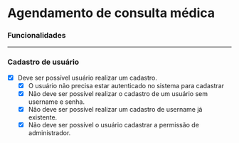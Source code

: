 # Agendamento de consulta médica
### **Funcionalidades**

---

### **Cadastro de usuário**

- [x] Deve ser possível usuário realizar um cadastro.
  -[x] O usuário não precisa estar autenticado no sistema para cadastrar
  -[x] Não deve ser possível realizar o cadastro de um usuário sem username e senha.
  -[x] Não deve ser possível realizar um cadastro de username já existente.
  -[x] Não deve ser possível o usuário cadastrar a permissão de administrador.